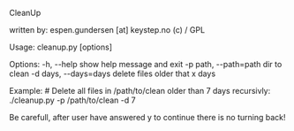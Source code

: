 CleanUp

written by: espen.gundersen [at] keystep.no (c) / GPL



Usage: cleanup.py [options]

Options:
	-h, --help            show help message and exit
	-p path, --path=path  dir to clean
	-d days, --days=days  delete files older that x days

Example:
	# Delete all files in /path/to/clean older than 7 days recursivly:
	./cleanup.py -p /path/to/clean -d 7


Be carefull, after user have answered y to continue there is no turning back!


